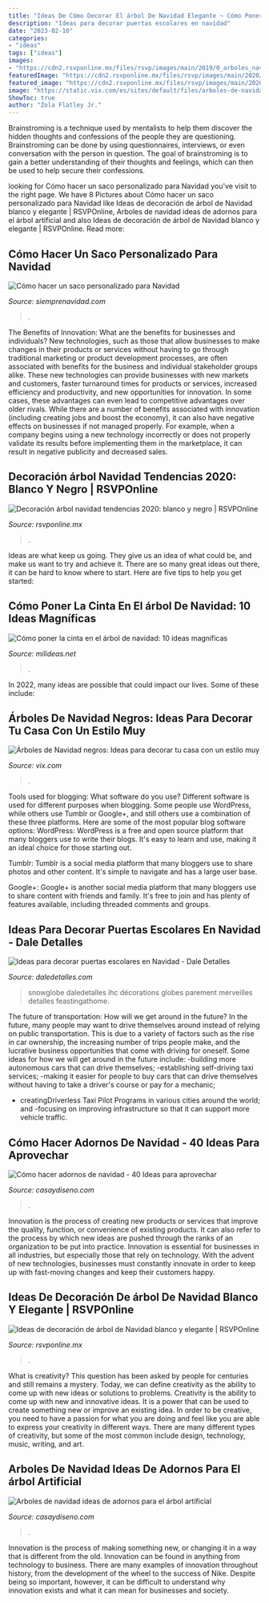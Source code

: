 ```yaml
---
title: "Ideas De Cómo Decorar El árbol De Navidad Elegante ~ Cómo Poner La Cinta En El árbol De Navidad: 10 Ideas Magníficas"
description: "Ideas para decorar puertas escolares en navidad"
date: "2023-02-10"
categories:
- "ideas"
tags: ["ideas"]
images:
- "https://cdn2.rsvponline.mx/files/rsvp/images/main/2019/0_arboles_navidad_.jpg"
featuredImage: "https://cdn2.rsvponline.mx/files/rsvp/images/main/2020/portada_arbol_navidad_negro_blanco_.jpg"
featured_image: "https://cdn2.rsvponline.mx/files/rsvp/images/main/2020/portada_arbol_navidad_negro_blanco_.jpg"
image: "https://static.vix.com/es/sites/default/files/arboles-de-navidad-negros-collage-instagram-2211201930_0.jpg"
ShowToc: true
author: "Zola Flatley Jr."
---
```



Brainstroming is a technique used by mentalists to help them discover the hidden thoughts and confessions of the people they are questioning. Brainstroming can be done by using questionnaires, interviews, or even conversation with the person in question. The goal of brainstroming is to gain a better understanding of their thoughts and feelings, which can then be used to help secure their confessions.

	

		
looking for Cómo hacer un saco personalizado para Navidad you've visit to the right page. We have 8 Pictures about Cómo hacer un saco personalizado para Navidad like Ideas de decoración de árbol de Navidad blanco y elegante | RSVPOnline, Arboles de navidad ideas de adornos para el árbol artificial and also Ideas de decoración de árbol de Navidad blanco y elegante | RSVPOnline. Read more:
		
    
## Cómo Hacer Un Saco Personalizado Para Navidad

<img loading=lazy src="https://mm.siemprenavidad.com/wp-content/uploads/20151120124017/como-hacer-un-saco-personalizado-de-navidad.jpg" onerror="this.onerror=null;this.src='https://tse3.mm.bing.net/th?id=OIP.nrExv9obFXF2wlRCnVbHWwHaGe&amp;pid=15.1';" alt="Cómo hacer un saco personalizado para Navidad">

_Source: siemprenavidad.com_

>. 

	

The Benefits of Innovation: What are the benefits for businesses and individuals?
New technologies, such as those that allow businesses to make changes in their products or services without having to go through traditional marketing or product development processes, are often associated with benefits for the business and individual stakeholder groups alike. These new technologies can provide businesses with new markets and customers, faster turnaround times for products or services, increased efficiency and productivity, and new opportunities for innovation. In some cases, these advantages can even lead to competitive advantages over older rivals.
While there are a number of benefits associated with innovation (including creating jobs and boost the economy), it can also have negative effects on businesses if not managed properly. For example, when a company begins using a new technology incorrectly or does not properly validate its results before implementing them in the marketplace, it can result in negative publicity and decreased sales.

    
## Decoración árbol Navidad Tendencias 2020: Blanco Y Negro | RSVPOnline

<img loading=lazy src="https://cdn2.rsvponline.mx/files/rsvp/images/main/2020/portada_arbol_navidad_negro_blanco_.jpg" onerror="this.onerror=null;this.src='https://tse3.mm.bing.net/th?id=OIP.eAe2mvH7JO_YVASyzhpxaQHaD1&amp;pid=15.1';" alt="Decoración árbol navidad tendencias 2020: blanco y negro | RSVPOnline">

_Source: rsvponline.mx_

>. 

	

Ideas are what keep us going. They give us an idea of what could be, and make us want to try and achieve it. There are so many great ideas out there, it can be hard to know where to start. Here are five tips to help you get started: 

    
## Cómo Poner La Cinta En El árbol De Navidad: 10 Ideas Magníficas

<img loading=lazy src="https://www.milideas.net/wp-content/uploads/decorar-cinta-arbol-navidad-9-1.jpg" onerror="this.onerror=null;this.src='https://tse1.mm.bing.net/th?id=OIP.Izm-nzkAxzkv2GyAVFwQ8AHaLH&amp;pid=15.1';" alt="Cómo poner la cinta en el árbol de navidad: 10 ideas magníficas">

_Source: milideas.net_

>. 

	

In 2022, many ideas are possible that could impact our lives. Some of these include: 

    
## Árboles De Navidad Negros: Ideas Para Decorar Tu Casa Con Un Estilo Muy

<img loading=lazy src="https://static.vix.com/es/sites/default/files/arboles-de-navidad-negros-collage-instagram-2211201930_0.jpg" onerror="this.onerror=null;this.src='https://tse1.mm.bing.net/th?id=OIP.bGFQ0ILYIxfp1UcW4joyjAHaEO&amp;pid=15.1';" alt="Árboles de Navidad negros: Ideas para decorar tu casa con un estilo muy">

_Source: vix.com_

>. 

	

Tools used for blogging: What software do you use?
Different software is used for different purposes when blogging. Some people use WordPress, while others use Tumblr or Google+, and still others use a combination of these three platforms. Here are some of the most popular blog software options: 
WordPress: WordPress is a free and open source platform that many bloggers use to write their blogs. It's easy to learn and use, making it an ideal choice for those starting out. 

Tumblr: Tumblr is a social media platform that many bloggers use to share photos and other content. It's simple to navigate and has a large user base. 

Google+: Google+ is another social media platform that many bloggers use to share content with friends and family. It's free to join and has plenty of features available, including threaded comments and groups.

    
## Ideas Para Decorar Puertas Escolares En Navidad - Dale Detalles

<img loading=lazy src="https://i0.wp.com/www.daledetalles.com/wp-content/uploads/2017/10/Idea-para-decorar-puertas-escolares-en-Navidad4.jpg?resize=550%2C977" onerror="this.onerror=null;this.src='https://tse4.mm.bing.net/th?id=OIP.1ND8ML_ZXtLPv-x9IxhI2gHaNJ&amp;pid=15.1';" alt="Ideas para decorar puertas escolares en Navidad - Dale Detalles">

_Source: daledetalles.com_

>snowglobe daledetalles ihc décorations globes parement merveilles detalles feastingathome. 

	

The future of transportation: How will we get around in the future?
In the future, many people may want to drive themselves around instead of relying on public transportation. This is due to a variety of factors such as the rise in car ownership, the increasing number of trips people make, and the lucrative business opportunities that come with driving for oneself. 
Some ideas for how we will get around in the future include: 
-building more autonomous cars that can drive themselves; 
-establishing self-driving taxi services; 
-making it easier for people to buy cars that can drive themselves without having to take a driver's course or pay for a mechanic; 
- creatingDriverless Taxi Pilot Programs in various cities around the world; and 
-focusing on improving infrastructure so that it can support more vehicle traffic.

    
## Cómo Hacer Adornos De Navidad - 40 Ideas Para Aprovechar

<img loading=lazy src="https://casaydiseno.com/wp-content/uploads/2017/11/como-hacer-adornos-de-navidad-chimenea-calcetines.jpg" onerror="this.onerror=null;this.src='https://tse4.mm.bing.net/th?id=OIP.ET0Z0L8S63m4-6fcfkOiiwHaJ3&amp;pid=15.1';" alt="Cómo hacer adornos de navidad - 40 Ideas para aprovechar">

_Source: casaydiseno.com_

>. 

	

Innovation is the process of creating new products or services that improve the quality, function, or convenience of existing products. It can also refer to the process by which new ideas are pushed through the ranks of an organization to be put into practice. Innovation is essential for businesses in all industries, but especially those that rely on technology. With the advent of new technologies, businesses must constantly innovate in order to keep up with fast-moving changes and keep their customers happy.

    
## Ideas De Decoración De árbol De Navidad Blanco Y Elegante | RSVPOnline

<img loading=lazy src="https://cdn2.rsvponline.mx/files/rsvp/images/main/2019/0_arboles_navidad_.jpg" onerror="this.onerror=null;this.src='https://tse2.mm.bing.net/th?id=OIP.sEuejPwydsK16kJQFDTxlgHaEl&amp;pid=15.1';" alt="Ideas de decoración de árbol de Navidad blanco y elegante | RSVPOnline">

_Source: rsvponline.mx_

>. 

	

What is creativity? This question has been asked by people for centuries and still remains a mystery. Today, we can define creativity as the ability to come up with new ideas or solutions to problems.
Creativity is the ability to come up with new and innovative ideas. It is a power that can be used to create something new or improve an existing idea. In order to be creative, you need to have a passion for what you are doing and feel like you are able to express your creativity in different ways. There are many different types of creativity, but some of the most common include design, technology, music, writing, and art.

    
## Arboles De Navidad Ideas De Adornos Para El árbol Artificial

<img loading=lazy src="https://casaydiseno.com/wp-content/uploads/2015/09/arboles-de-navidad-ideas-adornos-navidenos-rojo-blanco.jpg" onerror="this.onerror=null;this.src='https://tse3.mm.bing.net/th?id=OIP.MQ0fsZTSKE9axTcEXiXznQHaJ3&amp;pid=15.1';" alt="Arboles de navidad ideas de adornos para el árbol artificial">

_Source: casaydiseno.com_

>. 

	

Innovation is the process of making something new, or changing it in a way that is different from the old. Innovation can be found in anything from technology to business. There are many examples of innovation throughout history, from the development of the wheel to the success of Nike. Despite being so important, however, it can be difficult to understand why innovation exists and what it can mean for businesses and society.

